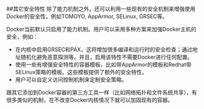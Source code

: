 ##其它安全特性
除了能力机制之外，还可以利用一些现有的安全机制来增强使用Docker的安全性，例如TOMOYO, AppArmor, SELinux, GRSEC等。

Docker当前默认只启用了能力机制。用户可以采用多种方案来加强Docker主机的安全，例如：
* 在内核中启用GRSEC和PAX，这将增加很多编译和运行时的安全检查；通过地址随机化避免恶意探测等。并且，启用该特性不需要Docker进行任何配置。
* 使用一些有增强安全特性的容器模板，比如带AppArmor的模板和Redhat带SELinux策略的模板。这些模板提供了额外的安全特性。
* 用户可以自定义访问控制机制来定制安全策略。

跟其它添加到Docker容器的第三方工具一样（比如网络拓扑和文件系统共享），有很多类似的机制，在不改变Docker内核情况下就可以加固现有的容器。
